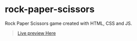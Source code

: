 # rock-paper-scissors

Rock Paper Scissors game created with HTML, CSS and JS.
> [Live preview Here](https://pvdevs.github.io/rock-paper-scissors/)

